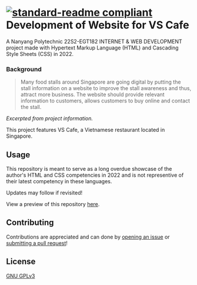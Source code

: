 # [![standard-readme compliant](https://img.shields.io/badge/readme%20style-standard-brightgreen.svg?style=flat-square)](https://github.com/RichardLitt/standard-readme) Development of Website for VS Cafe

A Nanyang Polytechnic 22S2-EGT182 INTERNET & WEB DEVELOPMENT project made with Hypertext Markup Language (HTML) and Cascading Style Sheets (CSS) in 2022. 

### Background
> Many food stalls around Singapore are going digital by putting the stall information on a website to
improve the stall awareness and thus, attract more business. The website should provide relevant
information to customers, allows customers to buy online and contact the stall.

*Excerpted from project information.*

This project features VS Cafe, a Vietnamese restaurant located in Singapore.  

## Usage
This repository is meant to serve as a long overdue showcase of the author's HTML and CSS competencies in 2022 and is not representive of their latest competency in these languages.

Updates may follow if revisited!

View a preview of this repository [here](https://htmlpreview.github.io/?https://raw.githubusercontent.com/fyk-sen/iwd/main/index.html).

## Contributing
Contributions are appreciated and can done by [opening an issue](https://github.com/fyk-sen/iwd/issues/new) or [submitting a pull request](https://github.com/fyk-sen/iwd/compare)!

## License
[GNU GPLv3](https://github.com/fyk-sen/iwd/blob/main/LICENSE)
